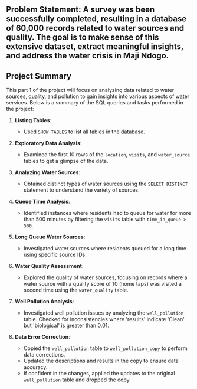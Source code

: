 Problem Statement:
A survey was been successfully completed, resulting in a database of 60,000 records related to water sources and quality. The goal is to make sense of this extensive dataset, extract meaningful insights, and address the water crisis in Maji Ndogo.
---

## Project Summary

This part 1 of the project will focus on analyzing data related to water sources, quality, and pollution to gain insights into various aspects of water services. Below is a summary of the SQL queries and tasks performed in the project:

1. **Listing Tables**:
   - Used `SHOW TABLES` to list all tables in the database.

2. **Exploratory Data Analysis**:
   - Examined the first 10 rows of the `location`, `visits`, and `water_source` tables to get a glimpse of the data.

3. **Analyzing Water Sources**:
   - Obtained distinct types of water sources using the `SELECT DISTINCT` statement to understand the variety of sources.

4. **Queue Time Analysis**:
   - Identified instances where residents had to queue for water for more than 500 minutes by filtering the `visits` table with `time_in_queue > 500`.

5. **Long Queue Water Sources**:
   - Investigated water sources where residents queued for a long time using specific source IDs.

6. **Water Quality Assessment**:
   - Explored the quality of water sources, focusing on records where a water source with a quality score of 10 (home taps) was visited a second time using the `water_quality` table.

7. **Well Pollution Analysis**:
   - Investigated well pollution issues by analyzing the `well_pollution` table. Checked for inconsistencies where 'results' indicate 'Clean' but 'biological' is greater than 0.01.

8. **Data Error Correction**:
   - Copied the `well_pollution` table to `well_pollution_copy` to perform data corrections.
   - Updated the descriptions and results in the copy to ensure data accuracy.
   - If confident in the changes, applied the updates to the original `well_pollution` table and dropped the copy.





